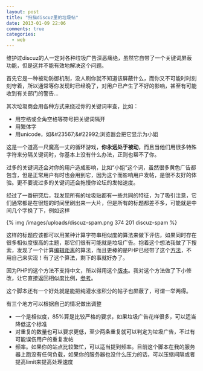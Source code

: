 ```yaml
---
layout: post
title: "扫描discuz里的垃圾帖"
date: 2013-01-09 22:06
comments: true
categories: 
  - web
---
```

维护过discuz的人一定对各种垃圾广告深恶痛绝，虽然它自带了一个关键词屏蔽功能，但是这并不能有效地解决这个问题。

首先它是一种被动防御机制，没人刷你就不知道该屏蔽什么，而你又不可能时时刻刻守着，所以通常等你发现时已经晚了，对用户已产生了不好的影响，甚至有可能收到有关部门的警告...

其次垃圾商会用各种方式来绕过你的关键词审查，比如：

* 用空格或全角空格等符号把关键词隔开
* 用繁体字
* 用unicode，如\&#23567;\&#22992;浏览器会把它显示为小姐

这是一个道高一尺魔高一丈的循环游戏，**你永远处于被动**，而且当他们用很多特殊字符来分隔关键词时，你基本上没有什么办法，正则也帮不了你。

过多的关键词还会对你的用户造成影响，比如“小姐”这个词，虽然很多黄色广告都包含，但是正常用户有时也会用到它，因为这个而影响用户发帖，是很不友好的体验。更不要说过多的关键词还会拖慢你论坛的发帖速度。

经过了一番研究后，我发现所有的垃圾贴都有一些共同的特征，为了吸引注意，它们通常都是在很短的时间里刷出来一大片，但是所有的标题都差不多，可能就是中间几个字换了下，例如这样

{% img /images/uploads/discuz-spam.png 374 201 discuz-spam %}

这样的标题应该都可以用某种计算字符串相似度的算法来做下评估，如果同时存在很多相似度很高的主题，那它们很有可能就是垃圾广告。抱着这个想法我做了下搜索，发现了一个计算[编辑距离](http://zh.wikipedia.org/wiki/%E7%B7%A8%E8%BC%AF%E8%B7%9D%E9%9B%A2)的算法，而且更棒的是PHP已经带了这个[方法](http://php.net/manual/en/function.levenshtein.php)，不用自己来实现！有了这个算法，剩下的事就好办了。

因为PHP的这个方法不支持中文，所以得用这个[版本](https://gist.github.com/1710925)。我对这个方法做了下小修改，让它直接返回相似度比例，[参考](https://gist.github.com/perrywky/4493263)。

这个脚本还有一个好处就是能把纯灌水涨积分的帖子也屏蔽了，可谓一举两得。

有三个地方可以根据自己的情况做出调整

* 一个是相似度，85%算是比较严格的要求，如果垃圾广告花样很多，可以适当降低这个标准
* 对重复的数量也可以要求更低，至少两条重复就可以判定为垃圾广告，不过有可能误伤用户的重复发帖
* 频率。如果你的站点比较繁忙，可以适当提到频率。目前这个脚本在我的服务器上跑没有任何负载，如果你的服务器也没什么压力的话，可以压缩间隔或者提高limit来提高处理速度
